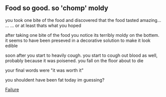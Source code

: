 ## Food so good. so 'chomp' moldy

you took one bite of the food and discovered that the food tasted amazing... ... ... or at least thats what you hoped

after taking one bite of the food you notice its terribly moldy on the bottem. it seems to have been preseved in a decorative solution to make it look edible

soon after you start to heavily cough. you start to cough out blood as well, probably because it was poisened. you fall on the floor about to die 

your final words were "it was worth it"

you shouldent have been fat today im guessing?



[Failure](Journey-ends.md)